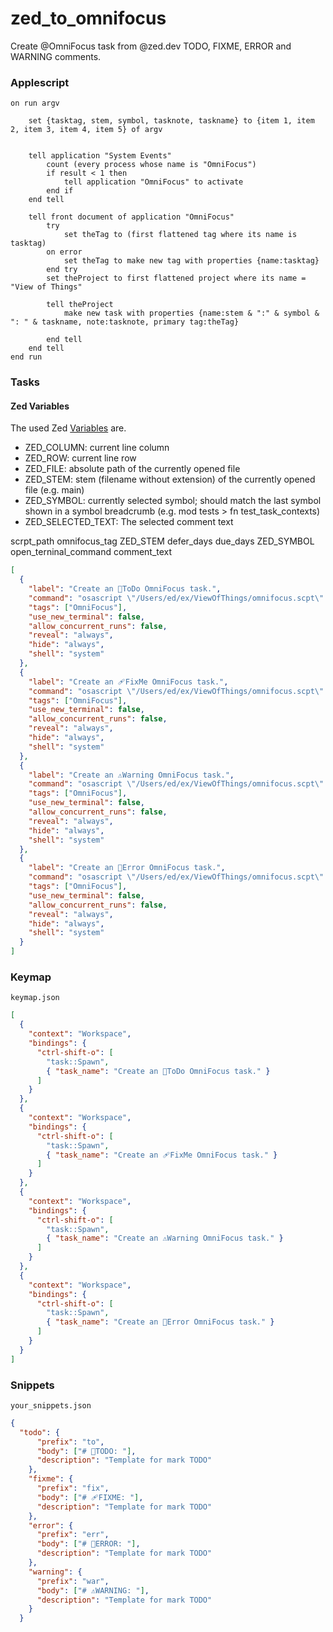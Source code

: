 # zed_to_omnifocus
Create @OmniFocus task from @zed.dev TODO, FIXME, ERROR and WARNING comments.



### Applescript


```applescript
on run argv

	set {tasktag, stem, symbol, tasknote, taskname} to {item 1, item 2, item 3, item 4, item 5} of argv


	tell application "System Events"
		count (every process whose name is "OmniFocus")
		if result < 1 then
			tell application "OmniFocus" to activate
		end if
	end tell

	tell front document of application "OmniFocus"
		try
			set theTag to (first flattened tag where its name is tasktag)
		on error
			set theTag to make new tag with properties {name:tasktag}
		end try
		set theProject to first flattened project where its name = "View of Things"

		tell theProject
			make new task with properties {name:stem & ":" & symbol & ": " & taskname, note:tasknote, primary tag:theTag}

		end tell
	end tell
end run
```

### Tasks

#### Zed Variables

The used Zed [Variables](https://zed.dev/docs/tasks#variables) are.
- ZED_COLUMN: current line column
- ZED_ROW: current line row
- ZED_FILE: absolute path of the currently opened file
- ZED_STEM: stem (filename without extension) of the currently opened file (e.g. main)
- ZED_SYMBOL: currently selected symbol; should match the last symbol shown in a symbol breadcrumb (e.g. mod tests > fn test_task_contexts)
- ZED_SELECTED_TEXT: The selected comment text

scrpt_path omnifocus_tag ZED_STEM defer_days due_days ZED_SYMBOL open_terninal_command comment_text

```json
[
  {
    "label": "Create an 📒ToDo OmniFocus task.",
    "command": "osascript \"/Users/ed/ex/ViewOfThings/omnifocus.scpt\"  \"📒Todo\"  \"$ZED_STEM\"  \"90\" \"180\" \"$ZED_SYMBOL\" \"zed $ZED_FILE:$ZED_COLUMN:$ZED_ROW\"  \"📒 $ZED_SELECTED_TEXT\"  ",
    "tags": ["OmniFocus"],
    "use_new_terminal": false,
    "allow_concurrent_runs": false,
    "reveal": "always",
    "hide": "always",
    "shell": "system"
  },
  {
    "label": "Create an 🩹FixMe OmniFocus task.",
    "command": "osascript \"/Users/ed/ex/ViewOfThings/omnifocus.scpt\"  \"🩹FixMe\"  \"$ZED_STEM\"  \"7\" \"30\"  \"$ZED_SYMBOL\"  \"zed $ZED_FILE:$ZED_COLUMN:$ZED_ROW\"  \"🩹 $ZED_SELECTED_TEXT\"  ",
    "tags": ["OmniFocus"],
    "use_new_terminal": false,
    "allow_concurrent_runs": false,
    "reveal": "always",
    "hide": "always",
    "shell": "system"
  },
  {
    "label": "Create an ⚠️Warning OmniFocus task.",
    "command": "osascript \"/Users/ed/ex/ViewOfThings/omnifocus.scpt\"  \"⚠️Warning\"  \"$ZED_STEM\"  \"30\" \"90\"  \"$ZED_SYMBOL\"  \"zed $ZED_FILE:$ZED_COLUMN:$ZED_ROW\"  \"⚠️ $ZED_SELECTED_TEXT\"  ",
    "tags": ["OmniFocus"],
    "use_new_terminal": false,
    "allow_concurrent_runs": false,
    "reveal": "always",
    "hide": "always",
    "shell": "system"
  },
  {
    "label": "Create an 🛑Error OmniFocus task.",
    "command": "osascript \"/Users/ed/ex/ViewOfThings/omnifocus.scpt\"  \"🛑Error\"  \"$ZED_STEM\"  \"7\" \"90\"  \"$ZED_SYMBOL\"  \"zed $ZED_FILE:$ZED_COLUMN:$ZED_ROW\"  \"🐞 $ZED_SELECTED_TEXT\"  ",
    "tags": ["OmniFocus"],
    "use_new_terminal": false,
    "allow_concurrent_runs": false,
    "reveal": "always",
    "hide": "always",
    "shell": "system"
  }
]
```

### Keymap

`keymap.json`

```json
[
  {
    "context": "Workspace",
    "bindings": {
      "ctrl-shift-o": [
        "task::Spawn",
        { "task_name": "Create an 📒ToDo OmniFocus task." }
      ]
    }
  },
  {
    "context": "Workspace",
    "bindings": {
      "ctrl-shift-o": [
        "task::Spawn",
        { "task_name": "Create an 🩹FixMe OmniFocus task." }
      ]
    }
  },
  {
    "context": "Workspace",
    "bindings": {
      "ctrl-shift-o": [
        "task::Spawn",
        { "task_name": "Create an ⚠️Warning OmniFocus task." }
      ]
    }
  },
  {
    "context": "Workspace",
    "bindings": {
      "ctrl-shift-o": [
        "task::Spawn",
        { "task_name": "Create an 🛑Error OmniFocus task." }
      ]
    }
  }
]
```

### Snippets

`your_snippets.json`

```json
{
  "todo": {
      "prefix": "to",
      "body": ["# 📒TODO: "],
      "description": "Template for mark TODO"
    },
    "fixme": {
      "prefix": "fix",
      "body": ["# 🩹FIXME: "],
      "description": "Template for mark TODO"
    },
    "error": {
      "prefix": "err",
      "body": ["# 🛑ERROR: "],
      "description": "Template for mark TODO"
    },
    "warning": {
      "prefix": "war",
      "body": ["# ⚠️WARNING: "],
      "description": "Template for mark TODO"
    }
  }
```
